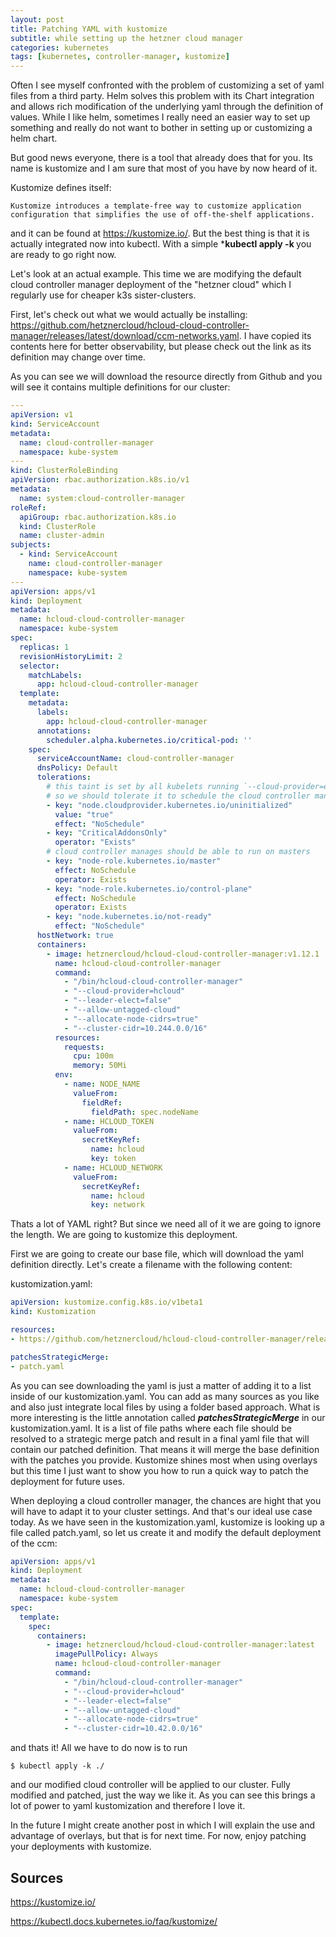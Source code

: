 ```yaml
---
layout: post
title: Patching YAML with kustomize
subtitle: while setting up the hetzner cloud manager
categories: kubernetes
tags: [kubernetes, controller-manager, kustomize]
---
```


Often I see myself confronted with the problem of customizing a set of yaml files from a third party. Helm solves this problem with its Chart integration and allows rich modification of the underlying yaml through the definition of values.
While I like helm, sometimes I really need an easier way to set up something and really do not want to bother in setting up or customizing a helm chart.

But good news everyone, there is a tool that already does that for you. Its name is kustomize and I am sure that most of you have by now heard of it.

Kustomize defines itself:

```
Kustomize introduces a template-free way to customize application configuration that simplifies the use of off-the-shelf applications.
```

and it can be found at <https://kustomize.io/>. But the best thing is that it is actually integrated now into kubectl. With a simple ***kubectl apply -k <file>** you are ready to go right now.

Let's look at an actual example. This time we are modifying the default cloud controller manager deployment of the "hetzner cloud" which I regularly use for cheaper k3s sister-clusters.

First, let's check out what we would actually be installing: <https://github.com/hetznercloud/hcloud-cloud-controller-manager/releases/latest/download/ccm-networks.yaml>. I have copied its contents here for better observability, but please check out the link as its definition may change over time.

As you can see we will download the resource directly from Github and you will see it contains multiple definitions for our cluster: 

``` YAML
---
apiVersion: v1
kind: ServiceAccount
metadata:
  name: cloud-controller-manager
  namespace: kube-system
---
kind: ClusterRoleBinding
apiVersion: rbac.authorization.k8s.io/v1
metadata:
  name: system:cloud-controller-manager
roleRef:
  apiGroup: rbac.authorization.k8s.io
  kind: ClusterRole
  name: cluster-admin
subjects:
  - kind: ServiceAccount
    name: cloud-controller-manager
    namespace: kube-system
---
apiVersion: apps/v1
kind: Deployment
metadata:
  name: hcloud-cloud-controller-manager
  namespace: kube-system
spec:
  replicas: 1
  revisionHistoryLimit: 2
  selector:
    matchLabels:
      app: hcloud-cloud-controller-manager
  template:
    metadata:
      labels:
        app: hcloud-cloud-controller-manager
      annotations:
        scheduler.alpha.kubernetes.io/critical-pod: ''
    spec:
      serviceAccountName: cloud-controller-manager
      dnsPolicy: Default
      tolerations:
        # this taint is set by all kubelets running `--cloud-provider=external`
        # so we should tolerate it to schedule the cloud controller manager
        - key: "node.cloudprovider.kubernetes.io/uninitialized"
          value: "true"
          effect: "NoSchedule"
        - key: "CriticalAddonsOnly"
          operator: "Exists"
        # cloud controller manages should be able to run on masters
        - key: "node-role.kubernetes.io/master"
          effect: NoSchedule
          operator: Exists
        - key: "node-role.kubernetes.io/control-plane"
          effect: NoSchedule
          operator: Exists
        - key: "node.kubernetes.io/not-ready"
          effect: "NoSchedule"
      hostNetwork: true
      containers:
        - image: hetznercloud/hcloud-cloud-controller-manager:v1.12.1
          name: hcloud-cloud-controller-manager
          command:
            - "/bin/hcloud-cloud-controller-manager"
            - "--cloud-provider=hcloud"
            - "--leader-elect=false"
            - "--allow-untagged-cloud"
            - "--allocate-node-cidrs=true"
            - "--cluster-cidr=10.244.0.0/16"
          resources:
            requests:
              cpu: 100m
              memory: 50Mi
          env:
            - name: NODE_NAME
              valueFrom:
                fieldRef:
                  fieldPath: spec.nodeName
            - name: HCLOUD_TOKEN
              valueFrom:
                secretKeyRef:
                  name: hcloud
                  key: token
            - name: HCLOUD_NETWORK
              valueFrom:
                secretKeyRef:
                  name: hcloud
                  key: network
```

Thats a lot of YAML right? But since we need all of it we are going to ignore the length. We are going to kustomize this deployment.

First we are going to create our base file, which will download the yaml definition directly.
Let's create a filename with the following content:

kustomization.yaml:

``` YAML
apiVersion: kustomize.config.k8s.io/v1beta1
kind: Kustomization

resources:
- https://github.com/hetznercloud/hcloud-cloud-controller-manager/releases/latest/download/ccm-networks.yaml

patchesStrategicMerge:
- patch.yaml
```

As you can see downloading the yaml is just a matter of adding it to a list inside of our kustomization.yaml. You can add as many sources as you like and also just integrate local files by using a folder based approach.
What is more interesting is the little annotation called ***patchesStrategicMerge*** in our kustomization.yaml. It is a list of file paths where each file should be resolved to a strategic merge patch and result in a final yaml file that will contain our patched definition.
That means it will merge the base definition with the patches you provide. Kustomize shines most when using overlays but this time I just want to show you how to run a quick way to patch the deployment for future uses.

When deploying a cloud controller manager, the chances are hight that you will have to adapt it to your cluster settings. And that's our ideal use case today. As we have seen in the kustomization.yaml, kustomize is looking up a file called patch.yaml, so let us create it and modify the default deployment of the ccm:

``` YAML
apiVersion: apps/v1
kind: Deployment
metadata:
  name: hcloud-cloud-controller-manager
  namespace: kube-system
spec:
  template:
    spec:
      containers:
        - image: hetznercloud/hcloud-cloud-controller-manager:latest
          imagePullPolicy: Always
          name: hcloud-cloud-controller-manager
          command:
            - "/bin/hcloud-cloud-controller-manager"
            - "--cloud-provider=hcloud"
            - "--leader-elect=false"
            - "--allow-untagged-cloud"
            - "--allocate-node-cidrs=true"
            - "--cluster-cidr=10.42.0.0/16"
```

and thats it! All we have to do now is to run

``` Console
$ kubectl apply -k ./
```

and our modified cloud controller will be applied to our cluster. Fully modified and patched, just the way we like it.
As you can see this brings a lot of power to yaml kustomization and therefore I love it.

In the future I might create another post in which I will explain the use and advantage of overlays, but that is for next time.
For now, enjoy patching your deployments with kustomize.


## Sources

<https://kustomize.io/>

<https://kubectl.docs.kubernetes.io/faq/kustomize/>